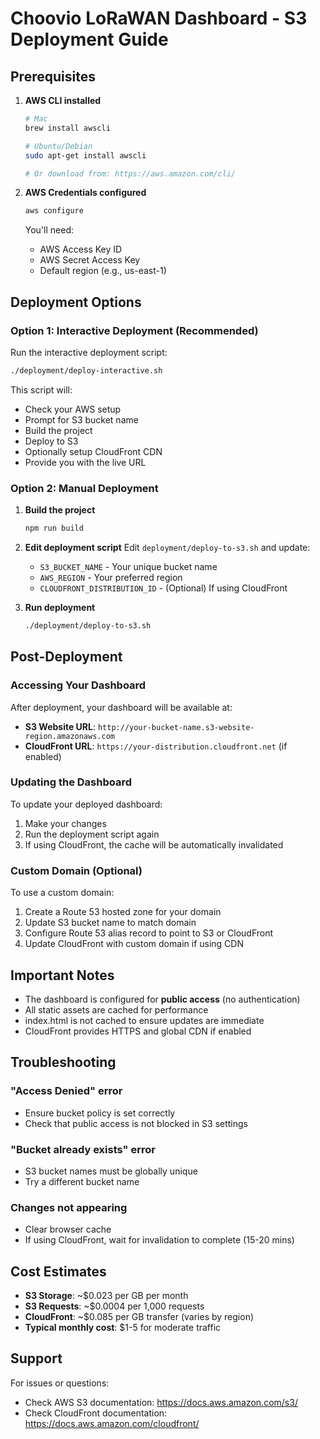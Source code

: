 # Choovio LoRaWAN Dashboard - S3 Deployment Guide

## Prerequisites

1. **AWS CLI installed**
   ```bash
   # Mac
   brew install awscli
   
   # Ubuntu/Debian
   sudo apt-get install awscli
   
   # Or download from: https://aws.amazon.com/cli/
   ```

2. **AWS Credentials configured**
   ```bash
   aws configure
   ```
   You'll need:
   - AWS Access Key ID
   - AWS Secret Access Key
   - Default region (e.g., us-east-1)

## Deployment Options

### Option 1: Interactive Deployment (Recommended)

Run the interactive deployment script:

```bash
./deployment/deploy-interactive.sh
```

This script will:
- Check your AWS setup
- Prompt for S3 bucket name
- Build the project
- Deploy to S3
- Optionally setup CloudFront CDN
- Provide you with the live URL

### Option 2: Manual Deployment

1. **Build the project**
   ```bash
   npm run build
   ```

2. **Edit deployment script**
   Edit `deployment/deploy-to-s3.sh` and update:
   - `S3_BUCKET_NAME` - Your unique bucket name
   - `AWS_REGION` - Your preferred region
   - `CLOUDFRONT_DISTRIBUTION_ID` - (Optional) If using CloudFront

3. **Run deployment**
   ```bash
   ./deployment/deploy-to-s3.sh
   ```

## Post-Deployment

### Accessing Your Dashboard

After deployment, your dashboard will be available at:
- **S3 Website URL**: `http://your-bucket-name.s3-website-region.amazonaws.com`
- **CloudFront URL**: `https://your-distribution.cloudfront.net` (if enabled)

### Updating the Dashboard

To update your deployed dashboard:
1. Make your changes
2. Run the deployment script again
3. If using CloudFront, the cache will be automatically invalidated

### Custom Domain (Optional)

To use a custom domain:
1. Create a Route 53 hosted zone for your domain
2. Update S3 bucket name to match domain
3. Configure Route 53 alias record to point to S3 or CloudFront
4. Update CloudFront with custom domain if using CDN

## Important Notes

- The dashboard is configured for **public access** (no authentication)
- All static assets are cached for performance
- index.html is not cached to ensure updates are immediate
- CloudFront provides HTTPS and global CDN if enabled

## Troubleshooting

### "Access Denied" error
- Ensure bucket policy is set correctly
- Check that public access is not blocked in S3 settings

### "Bucket already exists" error
- S3 bucket names must be globally unique
- Try a different bucket name

### Changes not appearing
- Clear browser cache
- If using CloudFront, wait for invalidation to complete (15-20 mins)

## Cost Estimates

- **S3 Storage**: ~$0.023 per GB per month
- **S3 Requests**: ~$0.0004 per 1,000 requests
- **CloudFront**: ~$0.085 per GB transfer (varies by region)
- **Typical monthly cost**: $1-5 for moderate traffic

## Support

For issues or questions:
- Check AWS S3 documentation: https://docs.aws.amazon.com/s3/
- Check CloudFront documentation: https://docs.aws.amazon.com/cloudfront/